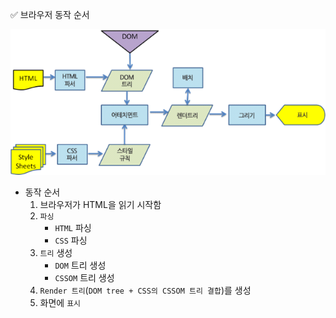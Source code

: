 ✅ 브라우저 동작 순서

![webkit](/resources/webkit.png)

* 동작 순서
  1. 브라우저가 HTML을 읽기 시작함
  2. `파싱`
      * `HTML` 파싱
      * `CSS` 파싱
  3. `트리` 생성
      * `DOM` 트리 생성
      * `CSSOM` 트리 생성
  4. `Render 트리`(`DOM tree + CSS의 CSSOM 트리 결합`)를 생성
  5. 화면에 `표시`